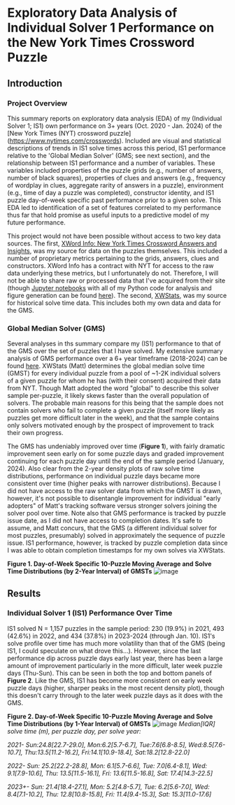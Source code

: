 # Exploratory Data Analysis of Individual Solver 1 Performance on the New York Times Crossword Puzzle
 
 ## Introduction

### Project Overview
This summary reports on exploratory data analysis (EDA) of my (Individual Solver 1; IS1) own performance on 3+ years (Oct. 2020 - Jan. 2024) of the [New York Times (NYT) crossword puzzle] (https://www.nytimes.com/crosswords). Included are visual and statistical descriptions of trends in IS1 solve times across this period, IS1 performance relative to the 'Global Median Solver' (GMS; see next section), and the relationship between IS1 performance and a number of variables. These variables included properties of the puzzle grids (e.g., number of answers, number of black squares), properties of clues and answers (e.g., frequency of wordplay in clues, aggregate rarity of answers in a puzzle), environment (e.g., time of day a puzzle was completed), constructor identity, and IS1 puzzle day-of-week specific past performance prior to a given solve. This EDA led to identification of a set of features correlated to my performance thus far that hold promise as useful inputs to a predictive model of my future performance.

This project would not have been possible without access to two key data sources. The first, [XWord Info: New York Times Crossword Answers and Insights](https://www.xwordinfo.com/), was my source for data on the puzzles themselves. This included a number of proprietary metrics pertaining to the grids, answers, clues and constructors. XWord Info has a contract with NYT for access to the raw data underlying these metrics, but I unfortunately do not. Therefore, I will not be able to share raw or processed data that I've acquired from their site (though [Jupyter notebooks](https://jupyter.org/) with all of my Python code for analysis and figure generation can be found [here](https://github.com/ursus-maritimus-714/NYT-XWord-EDA-Global-Median-Solver/tree/main/notebooks)). The second, [XWStats](xwstats.com), was my source for historical solve time data. This includes both my own data and data for the GMS. 

### Global Median Solver (GMS)

Several analyses in ths summary compare my (IS1) performance to that of the GMS over the set of puzzles that I have solved. My extensive summary analysis of GMS performance over a 6+ year timeframe (2018-2024) can be found [here](https://github.com/ursus-maritimus-714/NYT-XWord-EDA-Global-Median-Solver#). XWStats (Matt) determines the global median solve time (GMST) for every individual puzzle from a pool of ~1-2K individual solvers of a given puzzle for whom he has (with their consent) acquired their data from NYT. Though Matt adopted the word "global" to describe this solver sample per-puzzle, it likely skews faster than the overall population of solvers. The probable main reasons for this being that the sample does not contain solvers who fail to complete a given puzzle (itself more likely as puzzles get more difficult later in the week), and that the sample contains only solvers motivated enough by the prospect of improvement to track their own progress. 

The GMS has undeniably improved over time (**Figure 1**), with fairly dramatic improvement seen early on for some puzzle days and graded improvement continuing for each puzzle day until the end of the sample period (January, 2024). Also clear from the 2-year density plots of raw solve time distributions, performance on individual puzzle days became more consistent over time (higher peaks with narrower distributions). Because I did not have access to the raw solver data from which the GMST is drawn, however, it's not possible to disentangle improvement for individual "early adopters" of Matt's tracking software versus stronger solvers joining the solver pool over time. Note also that GMS performance is tracked by puzzle issue date, as I did not have access to completion dates. It's safe to assume, and Matt concurs, that the GMS (a different individual solver for most puzzles, presumably) solved in approximately the sequence of puzzle issue. IS1 performance, however, is tracked by puzzle completion data since I was able to obtain completion timestamps for my own solves via XWStats.  

**Figure 1. Day-of-Week Specific 10-Puzzle Moving Average and Solve Time Distributions (by 2-Year Interval) of GMSTs**
![image](https://github.com/ursus-maritimus-714/NYT-XWord-EDA-Individual-Solver-1/assets/90933302/61320644-8fe7-4b8d-b46c-b69e5bf4cc60)



## Results
### Individual Solver 1 (IS1) Performance Over Time

IS1 solved N = 1,157 puzzles in the sample period: 230 (19.9%) in 2021, 493 (42.6%) in 2022, and 434 (37.8%) in 2023-2024 (through Jan. 10). IS1's solve profile over time has much more volatility than that of the GMS (being IS1, I could speculate on what drove this...). However, since the last performance dip across puzzle days early last year, there has been a large amount of improvement particularly in the more difficult, later week puzzle days (Thu-Sun). This can be seen in both the top and bottom panels of **Figure 2**. Like the GMS, IS1 has become more consistent on early week puzzle days (higher, sharper peaks in the most recent density plot), though this doesn't carry through to the later week puzzle days as it does with the GMS.    

**Figure 2. Day-of-Week Specific 10-Puzzle Moving Average and Solve Time Distributions (by 1-Year Interval) of GMSTs**
![image](https://github.com/ursus-maritimus-714/NYT-XWord-EDA-Individual-Solver-1/assets/90933302/6bb8bb51-121b-41d3-8e98-0265be786656)
*Median[IQR] solve time (m), per puzzle day, per solve year:* 

*2021- Sun:24.8[22.7-29.0], Mon:6.2[5.7-6.7], Tue:7.6[6.8-8.5], Wed:8.5[7.6-10.7], Thu:13.5[11.2-16.2], Fri:14.1[10.9-18.4], Sat:18.2[12.8-22.0]*

*2022- Sun: 25.2[22.2-28.8], Mon: 6.1[5.7-6.6], Tue: 7.0[6.4-8.1], Wed: 9.1[7.9-10.6], Thu: 13.5[11.5-16.1], Fri: 13.6[11.5-16.8], Sat: 17.4[14.3-22.5]*

*2023+- Sun: 21.4[18.4-27.1], Mon: 5.2[4.8-5.7], Tue: 6.2[5.6-7.0], Wed: 8.4[7.1-10.2], Thu: 12.8[10.8-15.8], Fri: 11.4[9.4-15.3], Sat: 15.3[11.0-17.6]*  

